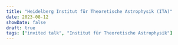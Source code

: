```yaml
---
title: "Heidelberg Institut für Theoretische Astrophysik (ITA)"
date: 2023-08-12
showDate: false
draft: true
tags: ["invited talk", "Institut für Theoretische Astrophysik"]
---
```

